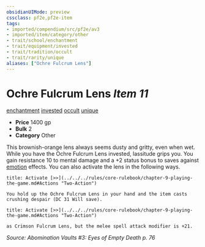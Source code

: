 ```yaml
---
obsidianUIMode: preview
cssclass: pf2e,pf2e-item
tags:
- imported/compendium/src/pf2e/av3
- imported/item/category/other
- trait/school/enchantment
- trait/equipment/invested
- trait/tradition/occult
- trait/rarity/unique
aliases: ["Ochre Fulcrum Lens"]
---
```

# Ochre Fulcrum Lens *Item 11*  
[enchantment](enchantment.md)  [invested](invested.md)  [occult](occult.md)  [unique](unique.md)  

- **Price** 1400 gp
- **Bulk** 2
- **Category** Other

This brownish-orange lens always seems dusty and gritty, even when wet. While you have the Ochre Fulcrum Lens invested, lassitude grips you. You gain resistance 10 to mental damage and a +2 status bonus to saves against [emotion](emotion.md) effects. You can also activate the lens in the following ways.

```ad-embed-ability
title: Activate [>>](../../../rules/core-rulebook/chapter-9-playing-the-game.md#Actions "Two-Action")

You hold up the Ochre Fulcrum Lens in your hand and the item casts crushing despair (DC 31 Will save).
```

```ad-embed-ability
title: Activate [>>](../../../rules/core-rulebook/chapter-9-playing-the-game.md#Actions "Two-Action")

as Crimson Fulcrum Lens, but the melee spell attack modifier is +21.
```

*Source: Abomination Vaults #3: Eyes of Empty Death p. 76*
